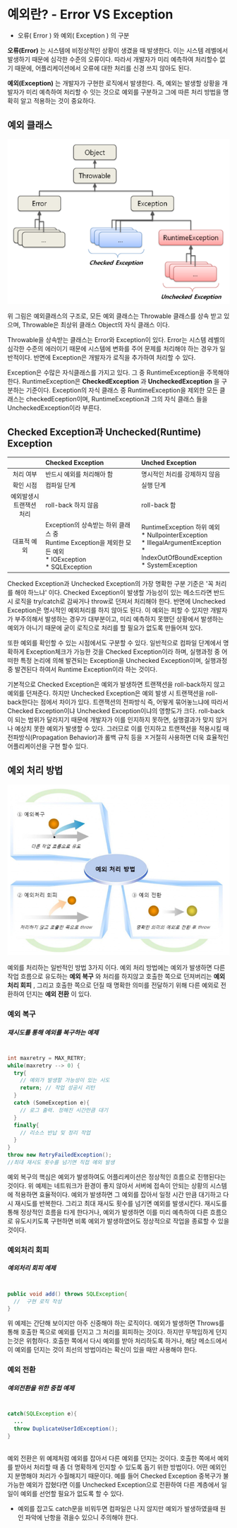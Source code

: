 
# 예외란? - Error VS Exception

  - 오류( Error ) 와 예외( Exception ) 의 구분
  
  __오류(Error)__ 는 시스템에 비정상적인 상황이 생겼을 때 발생한다. 이는 시스템 레벨에서 발생하기 때문에 심각한 수준의 오류이다. 따라서 개발자가 미리 예측하여 처리할수 없기 때문에, 어플리케이션에서 오류에 대한 처리를 신경 쓰지 않아도 된다.

  **예외(Exception)** 는 개발자가 구현한 로직에서 발생한다. 즉, 예외는 발생할 상황을 개발자가 미리 예측하여 처리할 수 잇는 것으로 예외를 구분하고 그에 따른 처리 방법을 명확히 알고 적용하는 것이 중요하다.
  
## 예외 클래스
![Error & Exception](../image/errorexception.jpg)

  위 그림은 예외클래스의 구조로, 모든 예외 클래스는 Throwable 클래스를 상속 받고 있으며, Throwable은 최상위 클래스 Object의 자식 클래스 이다.
  
  Throwable을 상속받는 클래스는 Error와 Exception이 있다. Error는 시스템 레벨의 심각한 수준의 에러이기 때문에 시스템에 변화를 주어 문제를 처리해야 하는 경우가 일반적이다. 반면에 Exception은 개발자가 로직을 추가하여 처리할 수 있다.
  
  Exception은 수많은 자식클래스를 가지고 있다. 그 중 RuntimeException을 주목해야 한다. RuntimeException은 **CheckedException** 과 **UncheckedException** 을 구분하는 기준이다. Exception의 자식 클래스 중 RuntimeException을 제외한 모든 클래스는 checkedEception이며, RuntimeException과 그의 자식 클래스 들을 UncheckedException이라 부른다.
  
## Checked Exception과 Unchecked(Runtime) Exception

|  | Checked Exception | Unched Exception |
| :------------: | :----------- | :-------------- |
| 처리 여부 | 반드시 예외를 처리해아 함 | 명시적인 처리를 강제하지 않음 |
| 확인 시점 | 컴파일 단계 | 실행 단계 |
| 예외발생시<br/>트랜잭션 처리 | roll-back 하지 않음 | roll-back 함 |
| 대표적 예외 | Exception의 상속받는 하위 클래스 중 <br/>Runtime Exception을 제외한 모든 예외<br/> * IOException<br/> * SQLException | RuntimeException 하위 예외<br/> * NullpointerException<br/> * IllegalArgumentException<br/> * IndexOutOfBoundException<br/> * SystemException |

  Checked Exception과 Unchecked Exception의 가장 명확한 구분 기준은 '꼭 처리를 해야 하느냐' 이다. Checked Exception이 발생할 가능성이 있는 메소드라면 반드시 로직을 try/catch로 감싸거나 throw로 던져서 처리해야 한다. 반면에 Unchecked Exception은 명시적인 예외처리를 하지 않아도 된다. 이 예외는 피할 수 있지만 개발자가 부주의해서 발생하는 경우가 대부분이고, 미리 예측하지 못했던 상황에서 발생하는 예외가 아니기 때문에 굳이 로직으로 처리를 할 필요가 없도록 만들어져 있다.  

  또한 예외를 확인할 수 있는 시점에서도 구분할 수 있다. 일반적으로 컴파일 단계에서 명확하게 Exception체크가 가능한 것을 Checked Exception이라 하며, 실행과정 중 어떠한 특정 논리에 의해 발견되는 Exception을 Unchecked Exception이며, 실행과정 중 발견된다 하여서 Runtime Exception이라 하는 것이다.
  
  기본적으로 Checked Exception은 예외가 발생하면 트랜잭션을 roll-back하지 않고 예외를 던져준다. 하지만 Unchecked Exception은 예외 발생 시 트랜잭션을 roll-back한다는 점에서 차이가 있다. 트랜잭션의 전파방식 즉, 어떻게 묶어놓느냐에 따라서 Checked Exception이냐 Unchecked Exception이냐의 영향도가 크다. roll-back이 되는 범위가 달라지기 때문에 개발자가 이를 인지하지 못하면, 실행결과가 맞지 않거나 예상치 못한 예외가 발생할 수 있다. 그러므로 이를 인지하고 트랜잭션을 적용시킬 때 전파방식(Propagation Behavior)과 롤백 규칙 등을 ㅈ거절히 사용하면 더욱 효율적인 어플리케이션을 구현 할수 있다.
  
## 예외 처리 방법

  ![예외처리방법](../image/exceptionmenu.jpg)
  
  예외를 처리하는 일반적인 방법 3가지 이다. 예외 처리 방법에는 예외가 발생하면 다른 작업 흐름으로 유도하는 __예외 복구__ 와 처리를 하지않고 호출한 쪽으로 던져버리는 __예외처리 회피__ , 그리고 호출한 쪽으로 던질 때 명확한 의미를 전달하기 위해 다른 예외로 전환하여 던지는 __예외 전환__ 이 있다.
  
  ### 예외 복구
  
  ##### 재시도를 통해 예외를 복구하는 예제
  ```java
  
  int maxretry = MAX_RETRY;
  while(maxretry --> 0) {
    try{
      // 예외가 발생할 가능성이 있는 시도
      return; // 작업 성공시 리턴
    }
    catch (SomeException e){
      // 로그 출력. 정해진 시간만큼 대기
    }
    finally{
      // 리소스 반납 및 정리 작업
    }
  }
  throw new RetryFailedException();
  //최대 재시도 횟수를 넘기면 직접 예외 발생
  
  ```
  
  예외 복구의 핵심은 예외가 발생하여도 어플리케이션은 정상적인 흐름으로 진행된다는 것이다. 위 예제는 네트워크가 환경이 좋지 않아서 서버에 접속이 안되는 상황의 시스템에 적용하면 효율적이다. 예외가 발생하면 그 예외를 잡아서 일정 시간 만큼 대기하고 다시 재시도를 반복한다. 그리고 최대 재시도 횟수를 넘기면 예외를 발생시킨다. 재시도를 통해 정상적인 흐름을 타게 한다거나, 예외가 발생하면 이를 미리 예측하여 다른 흐름으로 유도시키도록 구현하면 비록 예외가 발생하였어도 정상적으로 작업을 종료할 수 있을 것이다.
  
  ### 예외처리 회피
  
  ##### 예외처리 회피 예제
  ```java
  
  public void add() throws SQLException{
    //  구현 로직 작성
  }
  
  ```
  
  위 예제는 간단해 보이지만 아주 신중해야 하는 로직이다. 예외가 발생하면 Throws를 통해 호출한 쪽으로 예외를 던지고 그 처리를 회피하는 것이다. 하지만 무책임하게 던지는것은 위험하다. 호출한 쪽에서 다시 예외를 받아 처리하도록 하거나, 해당 메소드에서 이 예외를 던지는 것이 최선의 방법이라는 확신이 있을 때만 사용해야 한다.
  
  ### 예외 전환
  
  ##### 예외전환을 위한 중첩 예제
  
  ```java
  
  catch(SQLException e){
    ...
    throw DuplicateUserIdException();
  }
    
  ```
  
  예외 전환은 위 예제처럼 예외를 잡아서 다른 예외를 던지는 것이다. 호출한 쪽에서 예외를 받아서 처리할 때 좀 더 명확하게 인지할 수 있도록 돕기 위한 방법이다. 어떤 예외인지 분명해야 처리가 수월해지기 때문이다. 예를 들어 Checked Exception 중복구가 불가능한 예외가 잡혔다면 이를 Unchecked Exception으로 전환하여 다른 계층에서 일일이 예외를 선언할 필요가 없도록 할 수 있다.
  
* 예외를 잡고도 catch문을 비워두면 컴파일은 나지 않지만 예외가 발생하였을때 원인 파악에 난항을 겪을수 있으니 주의해야 한다.
  
